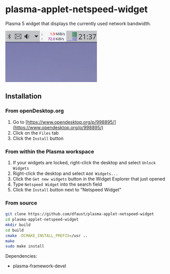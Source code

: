 # plasma-applet-netspeed-widget

Plasma 5 widget that displays the currently used network bandwidth.

![Screen shot of plasma-applet-netspeed-widget](netspeed-widget.png)

## Installation

### From openDesktop.org

1. Go to [https://www.opendesktop.org/p/998895/](https://www.opendesktop.org/p/998895/)
2. Click on the `Files` tab
3. Click the `Install` button

### From within the Plasma workspace

1. If your widgets are locked, right-click the desktop and select `Unlock Widgets`
2. Right-click the desktop and select `Add Widgets...`
3. Click the `Get new widgets` button in the Widget Explorer that just opened
4. Type `Netspeed Widget` into the search field
5. Click the `Install` button next to "Netspeed Widget"

### From source

```bash
git clone https://github.com/dfaust/plasma-applet-netspeed-widget
cd plasma-applet-netspeed-widget
mkdir build
cd build
cmake -DCMAKE_INSTALL_PREFIX=/usr ..
make
sudo make install
```

Dependencies:

* plasma-framework-devel
